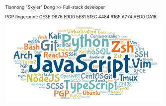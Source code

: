 Tiannong "Skyler" Dong >> Full-stack developer

PGP fingerprint: CE3E D876 E9D0 5E81 51EC 4484 916F A774 AED0 DA18

<img src="https://raw.githubusercontent.com/dongskyler/dongskyler/main/Word%20Art-3.png" alt="Figure of interests" width="600"/>
